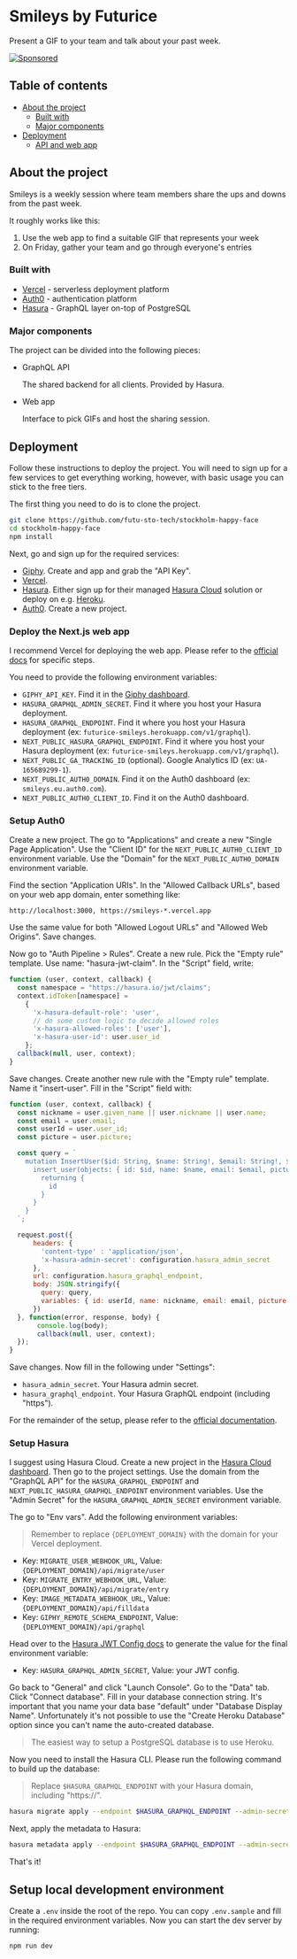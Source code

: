 # Smileys by Futurice

Present a GIF to your team and talk about your past week.

[![Sponsored](https://img.shields.io/badge/chilicorn-sponsored-brightgreen.svg?logo=data%3Aimage%2Fpng%3Bbase64%2CiVBORw0KGgoAAAANSUhEUgAAAA4AAAAPCAMAAADjyg5GAAABqlBMVEUAAAAzmTM3pEn%2FSTGhVSY4ZD43STdOXk5lSGAyhz41iz8xkz2HUCWFFhTFFRUzZDvbIB00Zzoyfj9zlHY0ZzmMfY0ydT0zjj92l3qjeR3dNSkoZp4ykEAzjT8ylUBlgj0yiT0ymECkwKjWqAyjuqcghpUykD%2BUQCKoQyAHb%2BgylkAyl0EynkEzmkA0mUA3mj86oUg7oUo8n0k%2FS%2Bw%2Fo0xBnE5BpU9Br0ZKo1ZLmFZOjEhesGljuzllqW50tH14aS14qm17mX9%2Bx4GAgUCEx02JySqOvpSXvI%2BYvp2orqmpzeGrQh%2Bsr6yssa2ttK6v0bKxMBy01bm4zLu5yry7yb29x77BzMPCxsLEzMXFxsXGx8fI3PLJ08vKysrKy8rL2s3MzczOH8LR0dHW19bX19fZ2dna2trc3Nzd3d3d3t3f39%2FgtZTg4ODi4uLj4%2BPlGxLl5eXm5ubnRzPn5%2Bfo6Ojp6enqfmzq6urr6%2Bvt7e3t7u3uDwvugwbu7u7v6Obv8fDz8%2FP09PT2igP29vb4%2BPj6y376%2Bu%2F7%2Bfv9%2Ff39%2Fv3%2BkAH%2FAwf%2FtwD%2F9wCyh1KfAAAAKXRSTlMABQ4VGykqLjVCTVNgdXuHj5Kaq62vt77ExNPX2%2Bju8vX6%2Bvr7%2FP7%2B%2FiiUMfUAAADTSURBVAjXBcFRTsIwHAfgX%2FtvOyjdYDUsRkFjTIwkPvjiOTyX9%2FAIJt7BF570BopEdHOOstHS%2BX0s439RGwnfuB5gSFOZAgDqjQOBivtGkCc7j%2B2e8XNzefWSu%2BsZUD1QfoTq0y6mZsUSvIkRoGYnHu6Yc63pDCjiSNE2kYLdCUAWVmK4zsxzO%2BQQFxNs5b479NHXopkbWX9U3PAwWAVSY%2FpZf1udQ7rfUpQ1CzurDPpwo16Ff2cMWjuFHX9qCV0Y0Ok4Jvh63IABUNnktl%2B6sgP%2BARIxSrT%2FMhLlAAAAAElFTkSuQmCC)](http://spiceprogram.org/oss-sponsorship)

## Table of contents

- [About the project](#about-the-project)
  - [Built with](#build-with)
  - [Major components](#major-components)
- [Deployment](#deployment)
  - [API and web app](#api-and-web-app)

## About the project

Smileys is a weekly session where team members share the ups and downs from the past week.

It roughly works like this:

1. Use the web app to find a suitable GIF that represents your week
1. On Friday, gather your team and go through everyone's entries

### Built with

- [Vercel](https://vercel.com/) - serverless deployment platform
- [Auth0](https://auth0.com/) - authentication platform
- [Hasura](https://hasura.io/) - GraphQL layer on-top of PostgreSQL

### Major components

The project can be divided into the following pieces:

- GraphQL API

  The shared backend for all clients. Provided by Hasura.

- Web app

  Interface to pick GIFs and host the sharing session.

## Deployment

Follow these instructions to deploy the project. You will need to sign up for a few services to get everything working, however, with basic usage you can stick to the free tiers.

The first thing you need to do is to clone the project.

```bash
git clone https://github.com/futu-sto-tech/stockholm-happy-face
cd stockholm-happy-face
npm install
```

Next, go and sign up for the required services:

- [Giphy](https://developers.giphy.com/dashboard/). Create and app and grab the "API Key".
- [Vercel](https://vercel.com/).
- [Hasura](https://hasura.com/). Either sign up for their managed [Hasura Cloud](https://hasura.io/cloud/) solution or deploy on e.g. [Heroku](https://www.heroku.com/).
- [Auth0](https://auth0.com/). Create a new project.

### Deploy the Next.js web app

I recommend Vercel for deploying the web app. Please refer to the [official docs](https://vercel.com/docs) for specific steps.

You need to provide the following environment variables:

- `GIPHY_API_KEY`. Find it in the [Giphy dashboard](https://developers.giphy.com/dashboard/).
- `HASURA_GRAPHQL_ADMIN_SECRET`. Find it where you host your Hasura deployment.
- `HASURA_GRAPHQL_ENDPOINT`. Find it where you host your Hasura deployment (ex: `futurice-smileys.herokuapp.com/v1/graphql`).
- `NEXT_PUBLIC_HASURA_GRAPHQL_ENDPOINT`. Find it where you host your Hasura deployment (ex: `futurice-smileys.herokuapp.com/v1/graphql`).
- `NEXT_PUBLIC_GA_TRACKING_ID` (optional). Google Analytics ID (ex: `UA-165689299-1`).
- `NEXT_PUBLIC_AUTH0_DOMAIN`. Find it on the Auth0 dashboard (ex: `smileys.eu.auth0.com`).
- `NEXT_PUBLIC_AUTH0_CLIENT_ID`. Find it on the Auth0 dashboard.

### Setup Auth0

Create a new project. The go to "Applications" and create a new "Single Page Application". Use the "Client ID" for the `NEXT_PUBLIC_AUTH0_CLIENT_ID` environment variable. Use the "Domain" for the `NEXT_PUBLIC_AUTH0_DOMAIN` environment variable.

Find the section "Application URIs". In the "Allowed Callback URLs", based on your web app domain, enter something like:

```
http://localhost:3000, https://smileys-*.vercel.app
```

Use the same value for both "Allowed Logout URLs" and "Allowed Web Origins". Save changes.

Now go to "Auth Pipeline > Rules". Create a new rule. Pick the "Empty rule" template. Use name: "hasura-jwt-claim". In the "Script" field, write:

```js
function (user, context, callback) {
  const namespace = "https://hasura.io/jwt/claims";
  context.idToken[namespace] =
    {
      'x-hasura-default-role': 'user',
      // do some custom logic to decide allowed roles
      'x-hasura-allowed-roles': ['user'],
      'x-hasura-user-id': user.user_id
    };
  callback(null, user, context);
}
```

Save changes. Create another new rule with the "Empty rule" template. Name it "insert-user". Fill in the "Script" field with:

```js
function (user, context, callback) {
  const nickname = user.given_name || user.nickname || user.name;
  const email = user.email;
  const userId = user.user_id;
  const picture = user.picture;

  const query = `
    mutation InsertUser($id: String, $name: String!, $email: String!, $picture: String) {
      insert_user(objects: { id: $id, name: $name, email: $email, picture: $picture, team_id: 1 }) {
        returning {
          id
        }
      }
    }
  `;

  request.post({
      headers: {
        'content-type' : 'application/json',
        'x-hasura-admin-secret': configuration.hasura_admin_secret
      },
      url: configuration.hasura_graphql_endpoint,
      body: JSON.stringify({
        query: query,
        variables: { id: userId, name: nickname, email: email, picture: picture }
      })
  }, function(error, response, body) {
       console.log(body);
       callback(null, user, context);
  });
}
```

Save changes. Now fill in the following under "Settings":

- `hasura_admin_secret`. Your Hasura admin secret.
- `hasura_graphql_endpoint`. Your Hasura GraphQL endpoint (including "https").

For the remainder of the setup, please refer to the [official documentation](https://auth0.com/docs).

### Setup Hasura

I suggest using Hasura Cloud. Create a new project in the [Hasura Cloud dashboard](https://cloud.hasura.io/projects). Then go to the project settings. Use the domain from the "GraphQL API" for the `HASURA_GRAPHQL_ENDPOINT` and `NEXT_PUBLIC_HASURA_GRAPHQL_ENDPOINT` environment variables. Use the "Admin Secret" for the `HASURA_GRAPHQL_ADMIN_SECRET` environment variable.

The go to "Env vars". Add the following environment variables:

> Remember to replace `{DEPLOYMENT_DOMAIN}` with the domain for your Vercel deployment.

- Key: `MIGRATE_USER_WEBHOOK_URL`, Value: `{DEPLOYMENT_DOMAIN}/api/migrate/user`
- Key: `MIGRATE_ENTRY_WEBHOOK_URL`, Value: `{DEPLOYMENT_DOMAIN}/api/migrate/entry`
- Key: `IMAGE_METADATA_WEBHOOK_URL`, Value: `{DEPLOYMENT_DOMAIN}/api/filldata`
- Key: `GIPHY_REMOTE_SCHEMA_ENDPOINT`, Value: `{DEPLOYMENT_DOMAIN}/api/graphql`

Head over to the [Hasura JWT Config docs](https://hasura.io/docs/latest/graphql/core/auth/authentication/jwt.html#generating-jwt-config) to generate the value for the final environment variable:

- Key: `HASURA_GRAPHQL_ADMIN_SECRET`, Value: your JWT config.

Go back to "General" and click "Launch Console". Go to the "Data" tab. Click "Connect database". Fill in your database connection string. It's important that you name your data base "default" under "Database Display Name". Unfortunately it's not possible to use the "Create Heroku Database" option since you can't name the auto-created database.

> The easiest way to setup a PostgreSQL database is to use Heroku.

Now you need to install the Hasura CLI. Please run the following command to build up the database:

> Replace `$HASURA_GRAPHQL_ENDPOINT` with your Hasura domain, including "https://".

```bash
hasura migrate apply --endpoint $HASURA_GRAPHQL_ENDPOINT --admin-secret $HASURA_GRAPHQL_ADMIN_SECRET
```

Next, apply the metadata to Hasura:

```bash
hasura metadata apply --endpoint $HASURA_GRAPHQL_ENDPOINT --admin-secret $HASURA_GRAPHQL_ADMIN_SECRET --from-file ./migrations/metadata.yaml
```

That's it!

## Setup local development environment

Create a `.env` inside the root of the repo. You can copy `.env.sample` and fill in the required environment variables. Now you can start the dev server by running:

```bash
npm run dev
```
